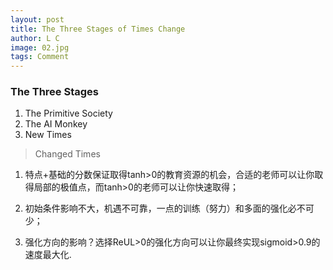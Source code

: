 ```yaml
---
layout: post
title: The Three Stages of Times Change
author: L C
image: 02.jpg
tags: Comment
---
```


### The Three Stages
1. The Primitive Society  
2. The AI Monkey  
3. New Times  

> Changed Times

1. 特点+基础的分数保证取得tanh>0的教育资源的机会，合适的老师可以让你取得局部的极值点，而tanh>0的老师可以让你快速取得；

2. 初始条件影响不大，机遇不可靠，一点的训练（努力）和多面的强化必不可少；

3. 强化方向的影响？选择ReUL>0的强化方向可以让你最终实现sigmoid>0.9的速度最大化.



